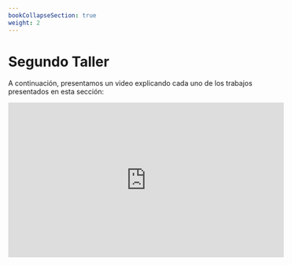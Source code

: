 ```yaml
---
bookCollapseSection: true
weight: 2
---
```


# Segundo Taller

A continuación, presentamos un video explicando cada uno de los trabajos presentados en esta sección:

<iframe width="560" height="315" src="https://www.youtube.com/embed/ZuGfT53UKMo" title="Taller 2_Shaders y 3D" frameborder="0" allow="accelerometer; autoplay; clipboard-write; encrypted-media; gyroscope; picture-in-picture; web-share" allowfullscreen></iframe>